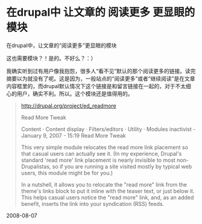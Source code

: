 # 在drupal中 让文章的 阅读更多 更显眼的模块

在drupal中，让文章的“阅读更多”更显眼的模块

这也需要模块？！是的。不好么？：）

我确实听到过有用户像我抱怨，很多人“看不见”默认的那个阅读更多的链接。读完摘要以为就没有了呢。这是因为，一般站点的“阅读更多”或者“继续阅读”是在文章内容框里的，而drupal默认情况下这个链接是和留言链接在一起的，对于不太细心的用户，确实不利。所以。这个模块还是值得用的。

> http://drupal.org/project/ed_readmore
> 
> Read More Tweak
> 
> Content · Content display · Filters/editors · Utility · Modules
> inactivist - January 9, 2007 - 15:19
> Read More Tweak
> 
> This very simple module relocates the read more link placement so that casual users can actually see it. (In my experience, Drupal's standard 'read more' link placement is nearly invisible to most non-Drupalistas, so if you are running a site visited mostly by typical web users, this module might be for you.)
> 
> In a nutshell, it allows you to relocate the "read more" link from the theme's links block to put it inline with the teaser text, or just below it. This helps casual users notice the "read more" link, and, as an added benefit, inserts the link into your syndication (RSS) feeds. 



2008-08-07